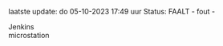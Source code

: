 laatste update: 
do 05-10-2023 17:49   uur 
Status: FAALT - fout - 
<div class="service R">Jenkins</div><div class="service R">microstation</div>